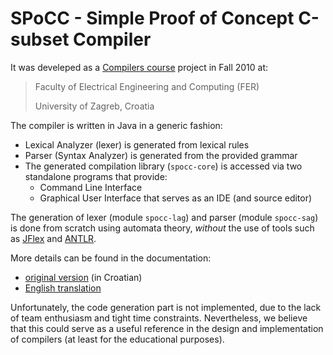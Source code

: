 SPoCC - Simple Proof of Concept C-subset Compiler
=================================================

It was develeped as a
[Compilers course](http://www.fer.unizg.hr/en/course/plt) project in
Fall 2010 at:

> Faculty of Electrical Engineering and Computing (FER)
>
> University of Zagreb,
> Croatia

The compiler is written in Java in a generic fashion:

 - Lexical Analyzer (lexer) is generated from lexical rules
 - Parser (Syntax Analyzer) is generated from the provided grammar
 - The generated compilation library (`spocc-core`) is accessed via
   two standalone programs that provide:
     - Command Line Interface
	 - Graphical User Interface that serves as an IDE (and source editor)

The generation of lexer (module `spocc-lag`) and parser (module
`spocc-sag`) is done from scratch using automata theory, *without* the
use of tools such as [JFlex](http://www.jflex.de/) and [ANTLR](http://www.antlr.org/).

More details can be found in the documentation:

 - [original version](http://losvald.github.io/spocc/) (in Croatian)
 - [English translation](http://www.google.com/translate?hl=en&ie=UTF8&sl=hr&tl=en&u=http%3A%2F%2Flosvald.github.io%2Fspocc%2F)

Unfortunately, the code generation part is not implemented, due to the
lack of team enthusiasm and tight time constraints.  Nevertheless, we
believe that this could serve as a useful reference in the design and
implementation of compilers (at least for the educational purposes).
